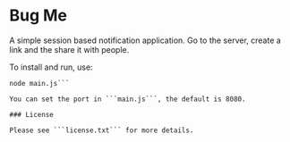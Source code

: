 # Bug Me

A simple session based notification application. Go to the server, create a link and the share it with people.

To install and run, use:

```npm install
node main.js```

You can set the port in ```main.js```, the default is 8080.

### License

Please see ```license.txt``` for more details.

